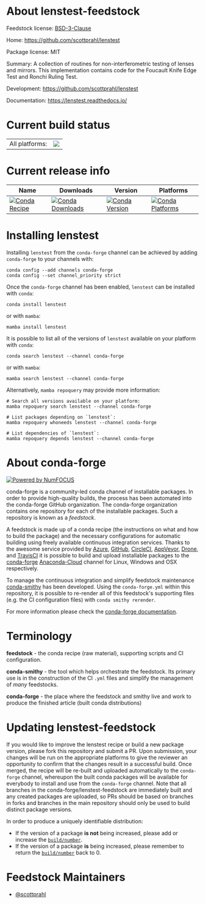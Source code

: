 About lenstest-feedstock
========================

Feedstock license: [BSD-3-Clause](https://github.com/conda-forge/lenstest-feedstock/blob/main/LICENSE.txt)

Home: https://github.com/scottprahl/lenstest

Package license: MIT

Summary: A collection of routines for non-interferometric testing of lenses and
mirrors.  This implementation contains code for the Foucault Knife Edge Test
and Ronchi Ruling Test.


Development: https://github.com/scottprahl/lenstest

Documentation: https://lenstest.readthedocs.io/

Current build status
====================


<table><tr><td>All platforms:</td>
    <td>
      <a href="https://dev.azure.com/conda-forge/feedstock-builds/_build/latest?definitionId=20465&branchName=main">
        <img src="https://dev.azure.com/conda-forge/feedstock-builds/_apis/build/status/lenstest-feedstock?branchName=main">
      </a>
    </td>
  </tr>
</table>

Current release info
====================

| Name | Downloads | Version | Platforms |
| --- | --- | --- | --- |
| [![Conda Recipe](https://img.shields.io/badge/recipe-lenstest-green.svg)](https://anaconda.org/conda-forge/lenstest) | [![Conda Downloads](https://img.shields.io/conda/dn/conda-forge/lenstest.svg)](https://anaconda.org/conda-forge/lenstest) | [![Conda Version](https://img.shields.io/conda/vn/conda-forge/lenstest.svg)](https://anaconda.org/conda-forge/lenstest) | [![Conda Platforms](https://img.shields.io/conda/pn/conda-forge/lenstest.svg)](https://anaconda.org/conda-forge/lenstest) |

Installing lenstest
===================

Installing `lenstest` from the `conda-forge` channel can be achieved by adding `conda-forge` to your channels with:

```
conda config --add channels conda-forge
conda config --set channel_priority strict
```

Once the `conda-forge` channel has been enabled, `lenstest` can be installed with `conda`:

```
conda install lenstest
```

or with `mamba`:

```
mamba install lenstest
```

It is possible to list all of the versions of `lenstest` available on your platform with `conda`:

```
conda search lenstest --channel conda-forge
```

or with `mamba`:

```
mamba search lenstest --channel conda-forge
```

Alternatively, `mamba repoquery` may provide more information:

```
# Search all versions available on your platform:
mamba repoquery search lenstest --channel conda-forge

# List packages depending on `lenstest`:
mamba repoquery whoneeds lenstest --channel conda-forge

# List dependencies of `lenstest`:
mamba repoquery depends lenstest --channel conda-forge
```


About conda-forge
=================

[![Powered by
NumFOCUS](https://img.shields.io/badge/powered%20by-NumFOCUS-orange.svg?style=flat&colorA=E1523D&colorB=007D8A)](https://numfocus.org)

conda-forge is a community-led conda channel of installable packages.
In order to provide high-quality builds, the process has been automated into the
conda-forge GitHub organization. The conda-forge organization contains one repository
for each of the installable packages. Such a repository is known as a *feedstock*.

A feedstock is made up of a conda recipe (the instructions on what and how to build
the package) and the necessary configurations for automatic building using freely
available continuous integration services. Thanks to the awesome service provided by
[Azure](https://azure.microsoft.com/en-us/services/devops/), [GitHub](https://github.com/),
[CircleCI](https://circleci.com/), [AppVeyor](https://www.appveyor.com/),
[Drone](https://cloud.drone.io/welcome), and [TravisCI](https://travis-ci.com/)
it is possible to build and upload installable packages to the
[conda-forge](https://anaconda.org/conda-forge) [Anaconda-Cloud](https://anaconda.org/)
channel for Linux, Windows and OSX respectively.

To manage the continuous integration and simplify feedstock maintenance
[conda-smithy](https://github.com/conda-forge/conda-smithy) has been developed.
Using the ``conda-forge.yml`` within this repository, it is possible to re-render all of
this feedstock's supporting files (e.g. the CI configuration files) with ``conda smithy rerender``.

For more information please check the [conda-forge documentation](https://conda-forge.org/docs/).

Terminology
===========

**feedstock** - the conda recipe (raw material), supporting scripts and CI configuration.

**conda-smithy** - the tool which helps orchestrate the feedstock.
                   Its primary use is in the construction of the CI ``.yml`` files
                   and simplify the management of *many* feedstocks.

**conda-forge** - the place where the feedstock and smithy live and work to
                  produce the finished article (built conda distributions)


Updating lenstest-feedstock
===========================

If you would like to improve the lenstest recipe or build a new
package version, please fork this repository and submit a PR. Upon submission,
your changes will be run on the appropriate platforms to give the reviewer an
opportunity to confirm that the changes result in a successful build. Once
merged, the recipe will be re-built and uploaded automatically to the
`conda-forge` channel, whereupon the built conda packages will be available for
everybody to install and use from the `conda-forge` channel.
Note that all branches in the conda-forge/lenstest-feedstock are
immediately built and any created packages are uploaded, so PRs should be based
on branches in forks and branches in the main repository should only be used to
build distinct package versions.

In order to produce a uniquely identifiable distribution:
 * If the version of a package **is not** being increased, please add or increase
   the [``build/number``](https://docs.conda.io/projects/conda-build/en/latest/resources/define-metadata.html#build-number-and-string).
 * If the version of a package **is** being increased, please remember to return
   the [``build/number``](https://docs.conda.io/projects/conda-build/en/latest/resources/define-metadata.html#build-number-and-string)
   back to 0.

Feedstock Maintainers
=====================

* [@scottprahl](https://github.com/scottprahl/)

